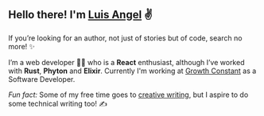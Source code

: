 ## Hello there! I'm [Luis Angel](https://luisangel.me/) ✌️
If you’re looking for an author, not just of stories but of code, search no more! ✨


I’m a web developer 🧑‍💻 who is a **React** enthusiast, although I’ve worked with **Rust**, **Phyton** and **Elixir**. Currently I'm working at [Growth Constant](http://growthconstant.com/) as a Software Developer. 


*Fun fact:* Some of my free time goes to [creative writing](https://www.wattpad.com/user/LinkSake), but I aspire to do some technical writing too! ✍️
